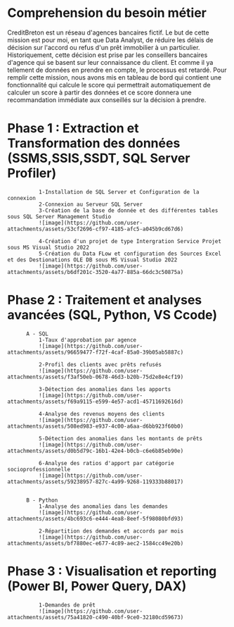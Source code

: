 # Comprehension du besoin métier
CreditBreton est un réseau d'agences bancaires fictif. Le but de cette mission est pour moi, en tant que Data Analyst, de réduire les délais de décision sur l'accord ou refus d'un prêt immobilier à un particulier. Historiquement, cette décision est prise par les conseillers bancaires d'agence qui se basent sur leur connaissance du client. Et comme il ya tellement de données en prendre en compte, le processus est retardé. 
Pour remplir cette mission, nous avons mis en tableau de bord qui contient une fonctionnalité qui calcule le score qui permettrait automatiquement de calculer un score à partir des données et ce score donnera une recommandation immédiate aux conseillés sur la décision à prendre.

# Phase 1 : Extraction et Transformation des données (SSMS,SSIS,SSDT, SQL Server Profiler)
              1-Installation de SQL Server et Configuration de la connexion
              2-Connexion au Serveur SQL Server
              3-Création de la base de donnée et des différentes tables sous SQL Server Management Studio
              ![image](https://github.com/user-attachments/assets/53cf2696-cf97-4185-afc5-a045b9cd67d6)
              
              4-Création d'un projet de type Intergration Service Projet sous MS Visual Studio 2022
              5-Création du Data FLow et configuration des Sources Excel et des Destionations OLE DB sous MS Visual Studio 2022
              ![image](https://github.com/user-attachments/assets/b6df201c-3520-4a77-885a-66dc3c50875a)

 # Phase 2 : Traitement et analyses avancées (SQL, Python, VS Ccode)
          A - SQL
              1-Taux d'approbation par agence
              ![image](https://github.com/user-attachments/assets/96659477-f72f-4caf-85a0-39b05ab5887c)
              
              2-Profil des clients avec prêts refusés
              ![image](https://github.com/user-attachments/assets/f3af50eb-0678-46d3-b20b-75d2e8e4cf19)
              
              3-Détection des anomalies dans les apports
              ![image](https://github.com/user-attachments/assets/f69a9115-e599-4e57-acd1-45711692616d)
              
              4-Analyse des revenus moyens des clients
              ![image](https://github.com/user-attachments/assets/508ed983-e937-4c00-a6aa-d6bb923f60b0)
              
              5-Détection des anomalies dans les montants de prêts
              ![image](https://github.com/user-attachments/assets/d0b5d79c-16b1-42e4-b0cb-c6e6b85eb90e)
             
              6-Analyse des ratios d'apport par catégorie socioprofessionnelle
              ![image](https://github.com/user-attachments/assets/59238957-827c-4a99-9268-119333b88017)
          
          
          B - Python
              1-Analyse des anomalies dans les demandes
              ![image](https://github.com/user-attachments/assets/4bc693c6-e444-4ea8-8eef-5f98080bfd93)
              
              2-Répartition des demandes et accords par mois
              ![image](https://github.com/user-attachments/assets/bf7880ec-e677-4c89-aec2-1584cc49e20b)

# Phase 3 : Visualisation et reporting (Power BI, Power Query, DAX)
              1-Demandes de prêt
              ![image](https://github.com/user-attachments/assets/75a41820-c490-40bf-9ce0-32180cd59673)
          


              
